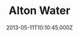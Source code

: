 ---
date: 2013-05-11T10:10:45.000Z
title: Alton Water
latitude: 51.97557214278231
longitude: 1.1387785280682
category: checkin
---